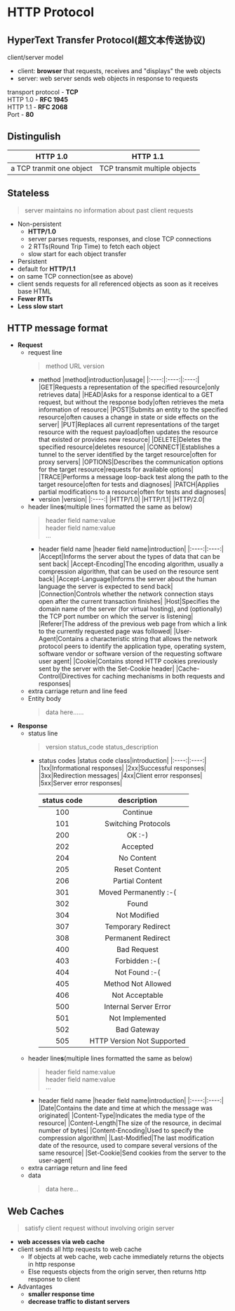 # HTTP Protocol
## **HyperText Transfer Protocol(超文本传送协议)**

client/server model
- client: **browser** that requests, receives and "displays" the web objects
- server: web server sends web objects in response to requests

transport protocol - **TCP**  
HTTP 1.0 - **RFC 1945**  
HTTP 1.1 - **RFC 2068**  
Port - **80**

## Distingulish
|HTTP 1.0|HTTP 1.1|
|:---:|:---:|
|a TCP tranmit one object|TCP transmit multiple objects|


## **Stateless**
> server maintains no information about past client requests

- Non-persistent
  - **HTTP/1.0**
  - server parses requests, responses, and close TCP connections
  - 2 RTTs(Round Trip Time) to fetch each object
  - slow start for each object transfer
- Persistent
 - default for **HTTP/1.1**
 - on same TCP connection(see as above)
 - client sends requests for all referenced objects as soon as it receives base HTML
 - **Fewer RTTs**
 - **Less slow start**

## **HTTP message format**
- **Request**
  - request line
    > method URL version
    - method
      |method|introduction|usage|
      |:----:|:----:|:----:|
      |GET|Requests a representation of the specified resource|only retrieves data|
      |HEAD|Asks for a response identical to a GET request, but without the response body|often retrieves the meta information of resource|
      |POST|Submits an entity to the specified resource|often causes a change in state or side effects on the server|
      |PUT|Replaces all current representations of the target resource with the request payload|often updates the resource that existed or provides new resource|
      |DELETE|Deletes the specified resource|deletes resource|
      |CONNECT|Establishes a tunnel to the server identified by the target resource|often for proxy servers|
      |OPTIONS|Describes the communication options for the target resource|requests for available options|
      |TRACE|Performs a message loop-back test along the path to the target resource|often for tests and diagnoses|
      |PATCH|Applies partial modifications to a resource|often for tests and diagnoses|
    - version
      |version|
      |:----:|
      |HTTP/1.0|
      |HTTP/1.1|
      |HTTP/2.0|
  - header line**s**(multiple lines formatted the same as below)
    > header field name:value  
    > header field name:value  
    > ...
    - header field name
      |header field name|introduction|
      |:----:|:----:|
      |Accept|Informs the server about the types of data that can be sent back|
      |Accept-Encoding|The encoding algorithm, usually a compression algorithm, that can be used on the resource sent back|
      |Accept-Language|Informs the server about the human language the server is expected to send back|
      |Connection|Controls whether the network connection stays open after the current transaction finishes|
      |Host|Specifies the domain name of the server (for virtual hosting), and (optionally) the TCP port number on which the server is listening|
      |Referer|The address of the previous web page from which a link to the currently requested page was followed|
      |User-Agent|Contains a characteristic string that allows the network protocol peers to identify the application type, operating system, software vendor or software version of the requesting software user agent|
      |Cookie|Contains stored HTTP cookies previously sent by the server with the Set-Cookie header|
      |Cache-Control|Directives for caching mechanisms in both requests and responses|
  - extra carriage return and line feed
  - Entity body
    > data here......
- **Response**
  - status line
    > version status_code status_description
    - status codes
      |status code class|introduction|
      |:----:|:----:|
      |1xx|Informational responses|
      |2xx|Successful responses|
      |3xx|Redirection messages|
      |4xx|Client error responses|
      |5xx|Server error responses|

      |status code|description|
      |:----:|:----:|
      |100|Continue|
      |101|Switching Protocols|
      |200|OK :-)|
      |202|Accepted|
      |204|No Content|
      |205|Reset Content|
      |206|Partial Content|
      |301|Moved Permanently :-(|
      |302|Found|
      |304|Not Modified|
      |307|Temporary Redirect|
      |308|Permanent Redirect|
      |400|Bad Request|
      |403|Forbidden :-(|
      |404|Not Found :-(|
      |405|Method Not Allowed|
      |406|Not Acceptable|
      |500|Internal Server Error|
      |501|Not Implemented|
      |502|Bad Gateway|
      |505|HTTP Version Not Supported|
  - header line**s**(multiple lines formatted the same as below)
    > header field name:value  
    > header field name:value  
    > ...
    - header field name
      |header field name|introduction|
      |:----:|:----:|
      |Date|Contains the date and time at which the message was originated|
      |Content-Type|Indicates the media type of the resource|
      |Content-Length|The size of the resource, in decimal number of bytes|
      |Content-Encoding|Used to specify the compression algorithm|
      |Last-Modified|The last modification date of the resource, used to compare several versions of the same resource|
      |Set-Cookie|Send cookies from the server to the user-agent|
  - extra carriage return and line feed
  - data
    > data here...

## **Web Caches**
> satisfy client request without involving origin server

- **web accesses via web cache**
- client sends all http requests to web cache
  - If objects at web cache, web cache immediately returns the objects in http response
  - Else requests objects from the origin server, then returns http response to client
- Advantages
  - **smaller response time**
  - **decrease traffic to distant servers**